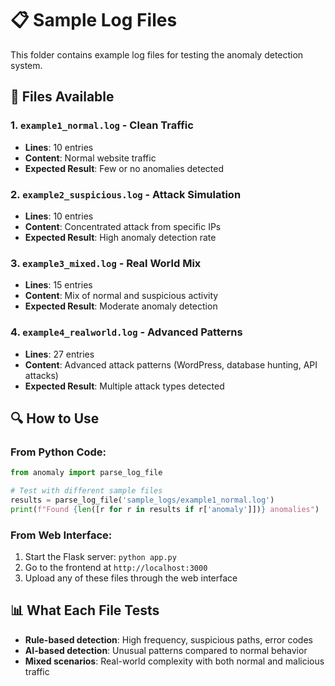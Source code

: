 # 📋 Sample Log Files

This folder contains example log files for testing the anomaly detection system.

## 🎯 Files Available

### 1. `example1_normal.log` - Clean Traffic
- **Lines**: 10 entries
- **Content**: Normal website traffic
- **Expected Result**: Few or no anomalies detected

### 2. `example2_suspicious.log` - Attack Simulation  
- **Lines**: 10 entries
- **Content**: Concentrated attack from specific IPs
- **Expected Result**: High anomaly detection rate

### 3. `example3_mixed.log` - Real World Mix
- **Lines**: 15 entries  
- **Content**: Mix of normal and suspicious activity
- **Expected Result**: Moderate anomaly detection

### 4. `example4_realworld.log` - Advanced Patterns
- **Lines**: 27 entries
- **Content**: Advanced attack patterns (WordPress, database hunting, API attacks)
- **Expected Result**: Multiple attack types detected

## 🔍 How to Use

### From Python Code:
```python
from anomaly import parse_log_file

# Test with different sample files
results = parse_log_file('sample_logs/example1_normal.log')
print(f"Found {len([r for r in results if r['anomaly']])} anomalies")
```

### From Web Interface:
1. Start the Flask server: `python app.py`
2. Go to the frontend at `http://localhost:3000`
3. Upload any of these files through the web interface

## 📊 What Each File Tests

- **Rule-based detection**: High frequency, suspicious paths, error codes
- **AI-based detection**: Unusual patterns compared to normal behavior
- **Mixed scenarios**: Real-world complexity with both normal and malicious traffic 